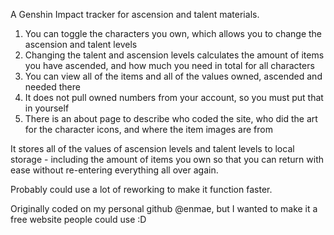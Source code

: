 A Genshin Impact tracker for ascension and talent materials. 

1. You can toggle the characters you own, which allows you to change the ascension and talent levels
2. Changing the talent and ascension levels calculates the amount of items you have ascended, and how much you need in total for all characters
3. You can view all of the items and all of the values owned, ascended and needed there
4. It does not pull owned numbers from your account, so you must put that in yourself
5. There is an about page to describe who coded the site, who did the art for the character icons, and where the item images are from

It stores all of the values of ascension levels and talent levels to local storage - including the amount of items you own so that you can return with ease without re-entering everything all over again.

Probably could use a lot of reworking to make it function faster.

Originally coded on my personal github @enmae, but I wanted to make it a free website people could use :D

<!--
**genshin-impact-tracker/genshin-impact-tracker** is a ✨ _special_ ✨ repository because its `README.md` (this file) appears on your GitHub profile.

Here are some ideas to get you started:

- 🔭 I’m currently working on ...
- 🌱 I’m currently learning ...
- 👯 I’m looking to collaborate on ...
- 🤔 I’m looking for help with ...
- 💬 Ask me about ...
- 📫 How to reach me: ...
- 😄 Pronouns: ...
- ⚡ Fun fact: ...
-->
